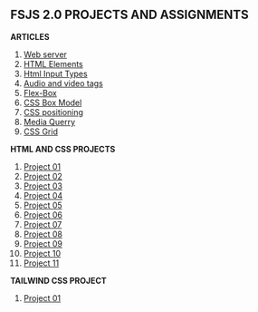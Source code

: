 **FSJS 2.0 PROJECTS AND ASSIGNMENTS**
-
**ARTICLES**
1. [Web server](https://kiranwriteups.hashnode.dev/web-server)
2. [HTML Elements](https://kiranwriteups.hashnode.dev/html-elements)
3. [Html Input Types](https://kiranwriteups.hashnode.dev/html-input-types)
4. [Audio and video tags](https://kiranwriteups.hashnode.dev/audio-and-video-tags)
5. [Flex-Box](https://kiranwriteups.hashnode.dev/flex-box)
6. [CSS Box Model](https://kiranwriteups.hashnode.dev/css-box-model)
7. [CSS positioning](https://kiranwriteups.hashnode.dev/css-positioning)
8. [Media Querry](https://kiranwriteups.hashnode.dev/media-querry)
9. [CSS Grid](https://kiranwriteups.hashnode.dev/css-grid)

**HTML AND CSS PROJECTS**

  1. [Project 01](./HTML%20And%20CSS%20Projects/Project%201/)
  2. [Project 02](./HTML%20And%20CSS%20Projects/Project%202/)
  3. [Project 03](./HTML%20And%20CSS%20Projects/Project%203/)
  4. [Project 04](./HTML%20And%20CSS%20Projects/Project%204/)
  5. [Project 05](./HTML%20And%20CSS%20Projects/Project%205/)
  6. [Project 06](./HTML%20And%20CSS%20Projects/Project%206/)
  7. [Project 07](./HTML%20And%20CSS%20Projects/project%207/)
  8. [Project 08](./HTML%20And%20CSS%20Projects/project%208/)
  9. [Project 09](./HTML%20And%20CSS%20Projects/project%209/)
  10. [Project 10](./HTML%20And%20CSS%20Projects/project%2010/)
  10. [Project 11](./HTML%20And%20CSS%20Projects/project%2011/)



  **TAILWIND CSS PROJECT**

  1. [Project 01](./Tailwind%20css%20project/)

